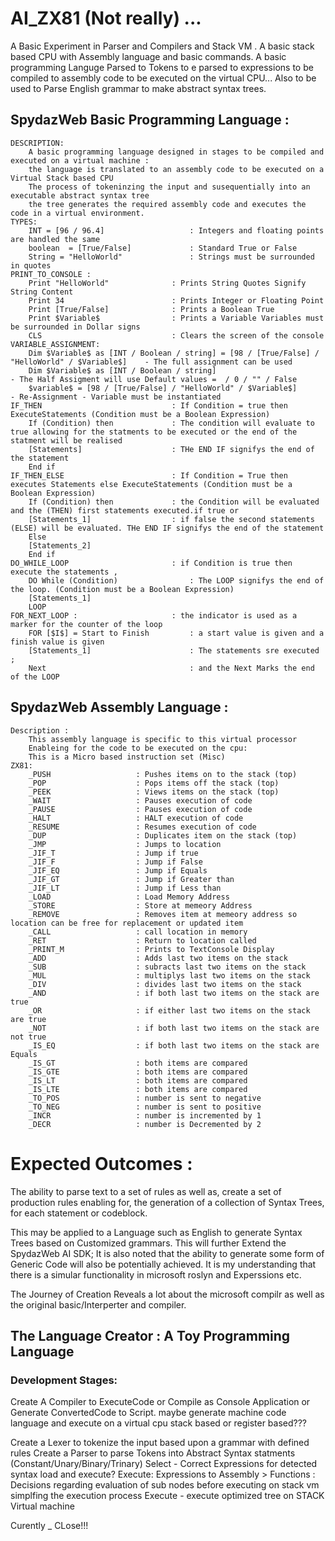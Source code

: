 # AI_ZX81 (Not really) ...

A Basic Experiment in Parser and Compilers and Stack VM . A basic stack based CPU with Assembly language and basic commands. 
A basic programming Languge Parsed to Tokens to e parsed to expressions to be compiled to assembly code to be executed on the virtual CPU... 
Also to be used to Parse English grammar to make abstract syntax trees. 


## SpydazWeb Basic Programming Language :
	DESCRIPTION:
		A basic programming language designed in stages to be compiled and executed on a virtual machine :
		the language is translated to an assembly code to be executed on a Virtual Stack based CPU
		The process of tokeninzing the input and susequentially into an executable abstract syntax tree
		the tree generates the required assembly code and executes the code in a virtual environment.
	TYPES: 
		INT = [96 / 96.4]					: Integers and floating points are handled the same
		boolean  = [True/False]				: Standard True or False
		String = "HelloWorld"				: Strings must be surrounded in quotes
	PRINT_TO_CONSOLE : 
		Print "HelloWorld"				: Prints String Quotes Signify String Content
		Print 34						: Prints Integer or Floating Point
		Print [True/False]				: Prints a Boolean True
		Print $Variable$				: Prints a Variable Variables must be surrounded in Dollar signs
		CLS								: Clears the screen of the console
	VARIABLE_ASSIGNMENT:
		Dim $Variable$ as [INT / Boolean / string] = [98 / [True/False] / "HelloWorld" / $Variable$]	- The full assignment can be used
		Dim $Variable$ as [INT / Boolean / string]														- The Half Assigment will use Default values =  / 0 / "" / False 
		$variable$ = [98 / [True/False] / "HelloWorld" / $Variable$]									- Re-Assignment - Variable must be instantiated
	IF_THEN								: If Condition = true then ExecuteStatements (Condition must be a Boolean Expression)
		If (Condition) then				: The condition will evaluate to true allowing for the statments to be executed or the end of the statment will be realised
		[Statements]					: THe END IF signifys the end of the statement
		End if
	IF_THEN_ELSE						: If Condition = True then executes Statements else ExecuteStatements (Condition must be a Boolean Expression)
		If (Condition) then				: the Condition will be evaluated and the (THEN) first statements executed.if true or  
		[Statements_1]					: if false the second statements (ELSE) will be evaluated. THe END IF signifys the end of the statement
		Else
		[Statements_2]
		End if
	DO_WHILE_LOOP						: if Condition is true then execute the statements , 
		DO While (Condition)				: The LOOP signifys the end of the loop. (Condition must be a Boolean Expression) 
		[Statements_1]
		LOOP
	FOR_NEXT_LOOP :						: the indicator is used as a marker for the counter of the loop
		FOR [$I$] = Start to Finish			: a start value is given and a finish value is given
		[Statements_1]						: The statements sre executed ; 
		Next								: and the Next Marks the end of the LOOP

## SpydazWeb Assembly Language : 
	Description :
		This assembly language is specific to this virtual processor 
		Enableing for the code to be executed on the cpu: 
		This is a Micro based instruction set (Misc)
	ZX81:
		_PUSH					: Pushes items on to the stack (top)
		_POP					: Pops items off the stack (top)
		_PEEK					: Views items on the stack (top)
		_WAIT					: Pauses execution of code
		_PAUSE					: Pauses execution of code
		_HALT					: HALT execution of code
		_RESUME					: Resumes execution of code
		_DUP					: Duplicates item on the stack (top)
		_JMP					: Jumps to location
		_JIF_T					: Jump if true
		_JIF_F					: Jump if False
		_JIF_EQ					: Jump if Equals
		_JIF_GT					: Jump if Greater than
		_JIF_LT					: Jump if Less than
		_LOAD					: Load Memory Address
		_STORE					: Store at memeory Address
		_REMOVE					: Removes item at memeory address so location can be free for replacement or updated item
		_CALL					: call location in memory
		_RET					: Return to location called
		_PRINT_M				: Prints to TextConsole Display
		_ADD					: Adds last two items on the stack
		_SUB					: subracts last two items on the stack
		_MUL					: multiplys last two items on the stack
		_DIV					: divides last two items on the stack
		_AND					: if both last two items on the stack are true
		_OR						: if either last two items on the stack are true
		_NOT					: if both last two items on the stack are not true
		_IS_EQ					: if both last two items on the stack are Equals
		_IS_GT					: both items are compared 
		_IS_GTE					: both items are compared 
		_IS_LT					: both items are compared 
		_IS_LTE					: both items are compared 
		_TO_POS					: number is sent to negative
		_TO_NEG					: number is sent to positive
		_INCR					: number is incremented by 1
		_DECR 					: number is Decremented by 2



# Expected Outcomes :

 The ability to parse text to a set of rules as well as,
 create a set of production rules enabling for,
 the generation of a collection of Syntax Trees,
 for each statement or codeblock.

 This may be applied to a Language such as English to generate Syntax Trees based on Customized grammars. 
 This will further Extend the SpydazWeb AI SDK; 
 It is also noted that the ability to generate some form of Generic Code will also be potentially achieved. 
 It is my understanding that there is a simular functionality in microsoft roslyn and Experssions etc. 

 The Journey of Creation Reveals a lot about the microsoft compilr as well as the original basic/Interperter and compiler.
  

 ## The Language Creator : A Toy Programming Language

### Development Stages: 

Create A Compiler to ExecuteCode or Compile as Console Application or Generate ConvertedCode to Script. 
maybe generate machine code language and execute on a virtual cpu stack based or register based???

Create a Lexer to tokenize the input based upon a grammar with defined rules
Create a Parser to parse Tokens into Abstract Syntax statments (Constant/Unary/Binary/Trinary)
Select - Correct Expressions for detected syntax load and execute?
Execute: Expressions to Assembly >  Functions : Decisions regarding evaluation of sub nodes before executing on stack vm simplfing the execution process
Execute - execute optimized tree on STACK Virtual machine

Curently _ CLose!!!


 
